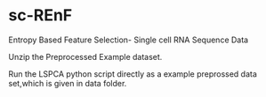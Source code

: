 # sc-REnF
Entropy Based Feature Selection- Single cell RNA Sequence Data


Unzip the Preprocessed Example dataset.

Run the LSPCA python script directly as a example preprossed data set,which is given in data folder.
